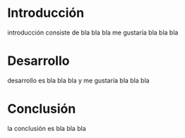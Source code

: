 # Introducción
introducción consiste de bla bla bla 
me gustaría bla bla bla 
# Desarrollo

desarrollo es bla bla bla 
y me gustaría bla bla bla 

# Conclusión 

la conclusión es bla bla bla 